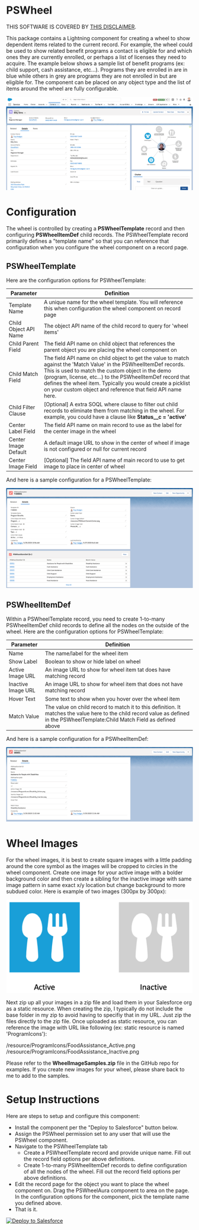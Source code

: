 # PSWheel
THIS SOFTWARE IS COVERED BY [THIS DISCLAIMER](https://raw.githubusercontent.com/thedges/Disclaimer/master/disclaimer.txt).

This package contains a Lightning component for creating a wheel to show dependent items related to the current record. For example, the wheel could be used to show related benefit programs a contact is eligible for and which ones they are currently enrolled, or perhaps a list of licenses they need to acquire. The example below shows a sample list of benefit programs (ex: child support, cash assistance, etc...). Programs they are enrolled in are in blue while others in grey are programs they are not enrolled in but are eligible for. The component can be placed on any object type and the list of items around the wheel are fully configurable.

![alt text](https://github.com/thedges/PSWheel/blob/master/PSWheel.png "PSWheel")

# Configuration

The wheel is controlled by creating a __PSWheelTemplate__ record and then configuring __PSWheelItemDef__ child records. The PSWheelTemplate record primarily defines a "template name" so that you can reference that configuration when you configure the wheel component on a record page. 

## PSWheelTemplate
Here are the configuration options for PSWheelTemplate:

| Parameter  | Definition |
| ------------- | ------------- |
| Template Name  | A unique name for the wheel template. You will reference this when configuration the wheel component on record page  |
| Child Object API Name  | The object API name of the child record to query for 'wheel items'  |
| Child Parent Field  | The field API name on child object that references the parent object you are placing the wheel component on  |
| Child Match Field  | The field API name on child object to get the value to match against the 'Match Value' in the PSWheelItemDef records. This is used to match the custom object in the demo (program, license, etc...) to the PSWheelItemDef record that defines the wheel item. Typically you would create a picklist on your custom object and reference that field API name here. |
| Child Filter Clause  | [Optional] A extra SOQL where clause to filter out child records to eliminate them from matching in the wheel. For example, you could have a clause like __Status__c = 'active'__  |
| Center Label Field  | The field API name on main record to use as the label for the center image in the wheel |
| Center Image Default  | A default image URL to show in the center of wheel if image is not configured or null for current record  |
| Center Image Field  | [Optional] The field API name of main record to use to get image to place in center of wheel |

And here is a sample configuration for a PSWheelTemplate:

![alt text](https://github.com/thedges/PSWheel/blob/master/PSWheelTemplate.png "PSWheelTemplate")

## PSWheelItemDef

Within a PSWheelTemplate record, you need to create 1-to-many PSWheelItemDef child records to define all the nodes on the outside of the wheel. Here are the configuration options for PSWheelTemplate:

| Parameter  | Definition |
| ------------- | ------------- |
| Name  | The name/label for the wheel item |
| Show Label  | Boolean to show or hide label on wheel |
| Active Image URL  | An image URL to show for wheel item tat does have matching record  |
| Inactive Image URL  | An image URL to show for wheel item that does not have matching record |
| Hover Text  | Some text to show when you hover over the wheel item |
| Match Value  | The value on child record to match it to this definition. It matches the value here to the child record value as defined in the PSWheelTemplate:Child Match Field as defined above |

And here is a sample configuration for a PSWheelItemDef:

![alt text](https://github.com/thedges/PSWheel/blob/master/PSWheelItemDef.png "PSWheelItemDef")


# Wheel Images

For the wheel images, it is best to create square images with a little padding around the core symbol as the images will be cropped to circles in the wheel component. Create one image for your active image with a bolder background color and then create a sibling for the inactive image with same image pattern in same exact x/y location but change background to more subdued color. Here is example of two images (300px by 300px):

![alt text](https://github.com/thedges/PSWheel/blob/master/PSWheelImageExample.png "PSWheelImageExample")

Next zip up all your images in a zip file and load them in your Salesforce org as a static resource. When creating the zip, I typically do not include the base folder in my zip to avoid having to specifiy that in my URL. Just zip the files directly to the zip file. Once uploaded as static resource, you can reference the image with URL like following (ex: static resource is named 'ProgramIcons'):

/resource/ProgramIcons/FoodAssistance_Active.png
/resource/ProgramIcons/FoodAssistance_Inactive.png

Please refer to the __WheelImageSamples.zip__ file in the GitHub repo for examples. If you create new images for your wheel, please share back to me to add to the samples.

# Setup Instructions
Here are steps to setup and configure this component:
  * Install the component per the "Deploy to Salesforce" button below. 
  * Assign the PSWheel permission set to any user that will use the PSWheel component.
  * Navigate to the PSWheelTemplate tab
    - Create a PSWheelTemplate record and provide unique name. Fill out the record field options per above definitions.
    - Create 1-to-many PSWheelItemDef records to define configuration of all the nodes of the wheel. Fill out the record field options per above definitions.
  * Edit the record page for the object you want to place the wheel component on. Drag the PSWheelAura component to area on the page. In the configuration options for the component, pick the template name you defined above.
  * That is it.

<a href="https://githubsfdeploy.herokuapp.com">
  <img alt="Deploy to Salesforce"
       src="https://raw.githubusercontent.com/afawcett/githubsfdeploy/master/deploy.png">
</a>
